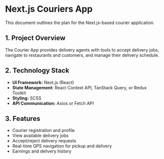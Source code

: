 # Next.js Couriers App

This document outlines the plan for the Next.js-based courier application.

## 1. Project Overview

The Courier App provides delivery agents with tools to accept delivery jobs, navigate to restaurants and customers, and manage their delivery schedule.

## 2. Technology Stack

*   **UI Framework:** Next.js (React)
*   **State Management:** React Context API, TanStack Query, or Redux Toolkit
*   **Styling:** SCSS
*   **API Communication:** Axios or Fetch API

## 3. Features

*   Courier registration and profile
*   View available delivery jobs
*   Accept/reject delivery requests
*   Real-time GPS navigation for pickup and delivery
*   Earnings and delivery history

